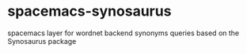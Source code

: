 # spacemacs-synosaurus
spacemacs layer for wordnet backend synonyms queries based on the Synosaurus package
